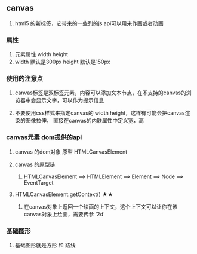 ## canvas

1. html5 的新标签，它带来的一些列的js api可以用来作画或者动画

### 属性

1. 元素属性 width height
2. width 默认是300px  height 默认是150px

### 使用的注意点
1. canvas标签是双标签元素，内容可以添加文本节点，在不支持的canvas的浏览器中会显示文字，可以作为提示信息

2. 不要使用css样式来指定canvas的 width height，这样有可能会把canvas渲染的图像拉伸， 直接在canvas的内联属性中定义宽，高

### canvas元素 dom提供的api
1. canvas 的dom对象 原型 HTMLCanvasElement

2. canvas 的原型链
   1. HTMLCanvasElement ==> HTMLElement ==> Element ==> Node ==> EventTarget


3. HTMLCanvasElement.getContext() ★★
   1. 在canvas对象上返回一个绘画的上下文，这个上下文可以让你在该canvas对象上绘画，需要传参 '2d'


### 基础图形
1. 基础图形就是方形 和 路线





